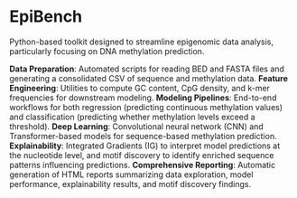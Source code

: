 # EpiBench
Python-based toolkit designed to streamline epigenomic data analysis, particularly focusing on DNA methylation prediction.

**Data Preparation**: Automated scripts for reading BED and FASTA files and generating a consolidated CSV of sequence and methylation data.
**Feature Engineering**: Utilities to compute GC content, CpG density, and k-mer frequencies for downstream modeling.
**Modeling Pipelines**: End-to-end workflows for both regression (predicting continuous methylation values) and classification (predicting whether methylation levels exceed a threshold).
**Deep Learning**: Convolutional neural network (CNN) and Transformer-based models for sequence-based methylation prediction.
**Explainability**: Integrated Gradients (IG) to interpret model predictions at the nucleotide level, and motif discovery to identify enriched sequence patterns influencing predictions.
**Comprehensive Reporting**: Automatic generation of HTML reports summarizing data exploration, model performance, explainability results, and motif discovery findings.
